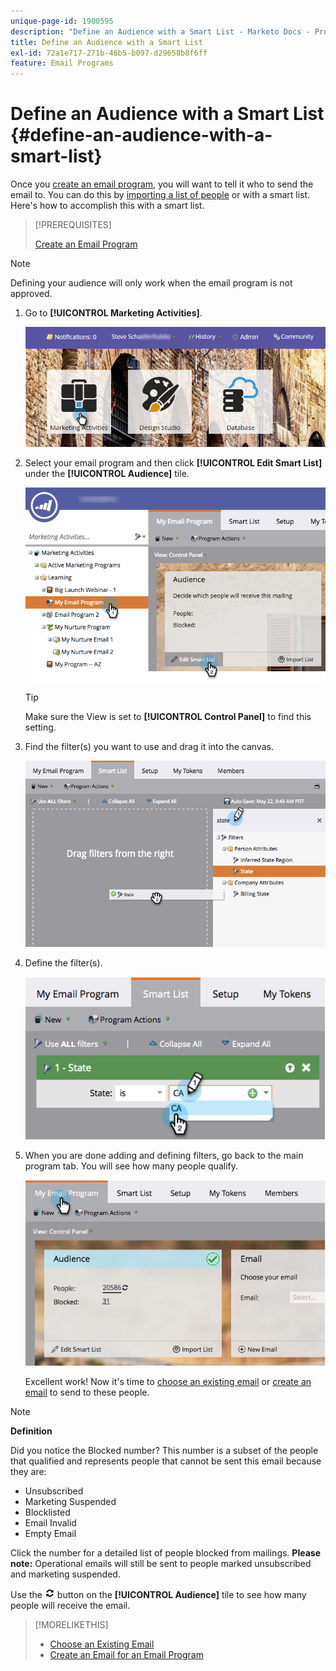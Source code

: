 ```yaml
---
unique-page-id: 1900595
description: "Define an Audience with a Smart List - Marketo Docs - Product Documentation"
title: Define an Audience with a Smart List
exl-id: 72a1e717-271b-46b5-b097-d29658b8f6ff
feature: Email Programs
---
```

# Define an Audience with a Smart List {#define-an-audience-with-a-smart-list}

Once you [create an email program](/help/marketo/product-docs/email-marketing/email-programs/creating-an-email-program/create-an-email-program.md), you will want to tell it who to send the email to. You can do this by [importing a list of people](/help/marketo/product-docs/email-marketing/email-programs/managing-people-in-email-programs/define-an-audience-by-importing-a-list.md) or with a smart list. Here's how to accomplish this with a smart list.

>[!PREREQUISITES]
>
>[Create an Email Program](/help/marketo/product-docs/email-marketing/email-programs/creating-an-email-program/create-an-email-program.md)

>[!NOTE]
>
>Defining your audience will only work when the email program is not approved.

1. Go to **[!UICONTROL Marketing Activities]**.

   ![](assets/login-marketing-activities.png)

1. Select your email program and then click **[!UICONTROL Edit Smart List]** under the **[!UICONTROL Audience]** tile.

   ![](assets/2017-05-22-09-46-37.png)

   >[!TIP]
   >
   >Make sure the View is set to **[!UICONTROL Control Panel]** to find this setting.

1. Find the filter(s) you want to use and drag it into the canvas.

   ![](assets/dragstate.png)

1. Define the filter(s).

   ![](assets/image2014-9-12-11-3a1-3a14.png)

1. When you are done adding and defining filters, go back to the main program tab. You will see how many people qualify.

   ![](assets/myemailprogram.jpg)

   Excellent work! Now it's time to [choose an existing email](/help/marketo/product-docs/email-marketing/email-programs/email-program-actions/choose-an-existing-email.md) or [create an email](/help/marketo/product-docs/email-marketing/email-programs/email-program-actions/create-an-email-for-an-email-program.md) to send to these people.

>[!NOTE]
>
>**Definition**
>
>Did you notice the Blocked number? This number is a subset of the people that qualified and represents people that cannot be sent this email because they are:
>
>* Unsubscribed
>* Marketing Suspended
>* Blocklisted
>* Email Invalid
>* Empty Email
>
>Click the number for a detailed list of people blocked from mailings. **Please note:** Operational emails will still be sent to people marked unsubscribed and marketing suspended.
>
>Use the ![--](assets/image2014-10-23-16-3a32-3a36.png) button on the **[!UICONTROL Audience]** tile to see how many people will receive the email.

>[!MORELIKETHIS]
>
>* [Choose an Existing Email](/help/marketo/product-docs/email-marketing/email-programs/email-program-actions/choose-an-existing-email.md)
>* [Create an Email for an Email Program](/help/marketo/product-docs/email-marketing/email-programs/email-program-actions/create-an-email-for-an-email-program.md)
